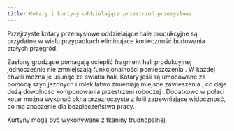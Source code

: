 ```yaml
---
title: Kotary i kurtyny oddzielające przestrzeń przemysłową
---
```


Przejrzyste kotary przemysłowe oddzielające hale produkcyjne są przydatne w
wielu przypadkach eliminujace konieczność budowania stałych przegród.

Zasłony grodzące pomagają ocieplić fragment hali produkcyjnej jednocześnie nie
zmniejszają funkcjonalności pomieszczenia . W każdej chwili mozna je usunąć ze
światła hali. Kotary jeśli są umocowane za pomocą szyn jezdnych i rolek łatwo
zmieniają miejsce zawieszenia , co daje dużą dowolnośc komponowania przestrzeni
roboczej . Dodatkowo w połaci kotar można wykonać okna przezroczyste z folii
zapewniające widoczność, co ma znaczenie dla bezpieczeństwa pracy.

Kurtyny mogą być wykonywane z tkaniny trudnopalnej.
